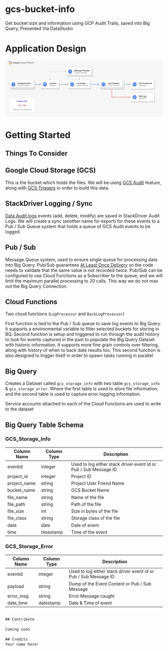 # gcs-bucket-info
Get bucket size and information using GCP Audit Trails, saved into Big Query, Presented Via DataStudio

# Application Design
![GCS to StackDriver Export to Pub/Sub to Cloud Function to Big Query](media/GCS%20Bucket%20Path.jpg?raw=true "Data Path")

# Getting Started

## Things To Consider

## Google Cloud Storage (GCS)
This is the bucket which holds the files. We will be using [GCS Audit](https://cloud.google.com/storage/docs/audit-logs) feature, along with [GCS Triggers](https://cloud.google.com/functions/docs/calling/storage) in order to build this data.

## StackDriver Logging / Sync
[Data Audit logs](https://cloud.google.com/logging/docs/audit/#data-access) events (add, delete, modify) are saved in StackDriver Audit Logs. We will create a sync (another name for export) for these events to a Pub / Sub Queue system that holds a queue of GCS Audit events to be logged.

## Pub / Sub
Message Queue system, used to ensure single queue for processing data into Big Query. Pub/Sub guarantees [At Least Once Delivery](https://cloud.google.com/pubsub/docs/subscriber#at-least-once-delivery) so the code needs to validate that the same value is not recorded twice. Pub/Sub can be configured to use Cloud Functions as a Subscriber to the queue, and we will limit the maximum parallel processing to *20* calls. This way we do not max out the Big Query Connection.

## Cloud Functions
Two cloud functions (`LogProcessor` and `BackLogProcessor`)

First function is tied to the Pub / Sub queue to save log events to Big Query. It supports a environmental variable to filter selected buckets for storing in BQ.
Second function is setup and triggered to run through the audit history to look for events captured in the past to populate the Big Query Dataset with historic information. It supports more fine grain controls over filtering, along with history of when to back date results too. This second function is also designed to trigger itself in order to spawn tasks running in parallel

## Big Query
Creates a Dataset called `gcs_storage_info` with two table `gcs_storage_info` & `gcs_storage_error`. Where the first table is used to store file information, and the second table is used to capture error logging information.

Service accounts attached to each of the Cloud Functions are used to write to the dataset


## Big Query Table Schema
### GCS_Storage_Info

| Column Name | Column Type | Description|
| --- | --- | --- |
| eventid | integer | Used to log either stack driver event id or Pub / Sub Message ID |
| project_id | integer | Project ID |
| project_name | string | Project User Friend Name |
| bucket_name | string | GCS Bucket Name |
| file_name | string | Name of the file |
| file_path | string | Path of the file |
| file_size | int | Size in bytes of the file |
| file_class | string | Storage class of the file |
| date | date | Date of event |
| time | timestamp | Time of the event |

### GCS_Storage_Error

| Column Name | Column Type | Description|
| --- | --- | --- |
| eventid | integer | Used to log either stack driver event id or Pub / Sub Message ID |
| payload | string | Dump of the Event Content or Pub / Sub Message |
| error_msg | string | Error Message caught|
| date_time | datestamp | Date & Time of event|

```

## Contribute

Coming soon

## Credits
Your name here!
